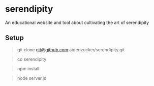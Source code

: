 # serendipity
An educational website and tool about cultivating the art of serendipity

## Setup

> git clone git@github.com:aidenzucker/serendipity.git

> cd serendipity

> npm install

> node server.js
